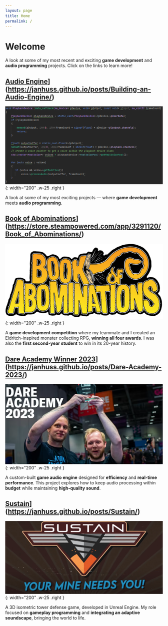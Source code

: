 ```yaml
---
layout: page
title: Home
permalink: /
---
```

# Welcome

A look at some of my most recent and exciting **game development** and **audio programming** projects. Click on the links to learn more!

## [Audio Engine](/assets/img/landing/MaginenginePlaceHolder.png)](https://janhuss.github.io/posts/Building-an-Audio-Engine/)

[![maginengine](/assets/img/landing/MaginenginePlaceHolder.png)](https://janhuss.github.io/posts/Building-an-Audio-Engine/){: width="200" .w-25 .right }

A look at some of my most exciting projects — where **game development**
meets **audio programming**.

## [Book of Abominations](/assets/img/landing/BoALogo.png)](https://store.steampowered.com/app/3291120/Book_of_Abominations/)

[![boa](/assets/img/landing/BoALogo.png)](https://store.steampowered.com/app/3291120/Book_of_Abominations/){: width="200" .w-25 .right }

A **game development competition** where my teammate and I created an Eldritch-inspired monster 
collecting RPG, **winning all four awards**. I was also the **first second-year student** to win 
in its 20-year history.

## [Dare Academy Winner 2023](/assets/img/landing/dare.png)](https://janhuss.github.io/posts/Dare-Academy-2023/)

[![dare](/assets/img/landing/dare.png)](https://janhuss.github.io/posts/Dare-Academy-2023/){: width="200" .w-25 .right }

A custom-built **game audio engine** designed for **efficiency** and **real-time performance**. 
This project explores how to keep audio processing within **budget** while maintaining 
**high-quality sound**.

## [Sustain](/assets/img/landing/Sustain.png)](https://janhuss.github.io/posts/Sustain/)

[![Sustain](/assets/img/landing/Sustain.png)](https://janhuss.github.io/posts/Sustain/){: width="200" .w-25 .right }

A 3D isometric tower defense game, developed in Unreal Engine. My role focused on **gameplay 
programming** and **integrating an adaptive soundscape**, bringing the world to life.
